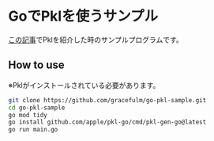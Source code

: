 # GoでPklを使うサンプル

[この記事](https://qiita.com/gracefulm/items/ed5b7f0054b4cd9f63d4)でPklを紹介した時のサンプルプログラムです。

## How to use

※Pklがインストールされている必要があります。

```sh
git clone https://github.com/gracefulm/go-pkl-sample.git
cd go-pkl-sample
go mod tidy
go install github.com/apple/pkl-go/cmd/pkl-gen-go@latest
go run main.go
```
